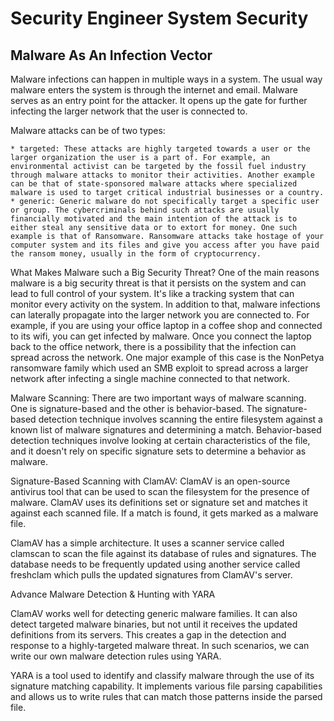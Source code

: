 # Security Engineer System Security

## Malware As An Infection Vector

Malware infections can happen in multiple ways in a system. The usual way malware enters the system is through the internet and email. Malware serves as an entry point for the attacker. It opens up the gate for further infecting the larger network that the user is connected to.

Malware attacks can be of two types:

    * targeted: These attacks are highly targeted towards a user or the larger organization the user is a part of. For example, an environmental activist can be targeted by the fossil fuel industry through malware attacks to monitor their activities. Another example can be that of state-sponsored malware attacks where specialized malware is used to target critical industrial businesses or a country.
    * generic: Generic malware do not specifically target a specific user or group. The cybercriminals behind such attacks are usually financially motivated and the main intention of the attack is to either steal any sensitive data or to extort for money. One such example is that of Ransomware. Ransomware attacks take hostage of your computer system and its files and give you access after you have paid the ransom money, usually in the form of cryptocurrency.

What Makes Malware such a Big Security Threat? One of the main reasons malware is a big security threat is that it persists on the system and can lead to full control of your system. It's like a tracking system that can monitor every activity on the system. In addition to that, malware infections can laterally propagate into the larger network you are connected to. For example, if you are using your office laptop in a coffee shop and connected to its wifi, you can get infected by malware. Once you connect the laptop back to the office network, there is a possibility that the infection can spread across the network. One major example of this case is the NonPetya ransomware family which used an SMB exploit to spread across a larger network after infecting a single machine connected to that network.

Malware Scanning: There are two important ways of malware scanning. One is signature-based and the other is behavior-based. The signature-based detection technique involves scanning the entire filesystem against a known list of malware signatures and determining a match. Behavior-based detection techniques involve looking at certain characteristics of the file, and it doesn't rely on specific signature sets to determine a behavior as malware.

Signature-Based Scanning with ClamAV: ClamAV is an open-source antivirus tool that can be used to scan the filesystem for the presence of malware. ClamAV uses its definitions set or signature set and matches it against each scanned file. If a match is found, it gets marked as a malware file.

ClamAV has a simple architecture. It uses a scanner service called clamscan to scan the file against its database of rules and signatures. The database needs to be frequently updated using another service called freshclam which pulls the updated signatures from ClamAV's server.

Advance Malware Detection & Hunting with YARA

ClamAV works well for detecting generic malware families. It can also detect targeted malware binaries, but not until it receives the updated definitions from its servers. This creates a gap in the detection and response to a highly-targeted malware threat. In such scenarios, we can write our own malware detection rules using YARA.

YARA is a tool used to identify and classify malware through the use of its signature matching capability. It implements various file parsing capabilities and allows us to write rules that can match those patterns inside the parsed file.